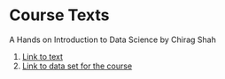 # Course Texts
A Hands on Introduction to Data Science by Chirag Shah
1. [Link to text](https://www.cambridge.org/highereducation/books/a-hands-on-introduction-to-data-science/9D55C29C653872F13289EA7909953842#overview)
2. [Link to data set for the course](https://tennesseetechuniversity-my.sharepoint.com/:u:/g/personal/mlittrell_tntech_edu/EfPonTNsvuxArcRK4hdpEeoBLzGKvUNudZFeorTAIwMVCw?e=tb5JBp)
